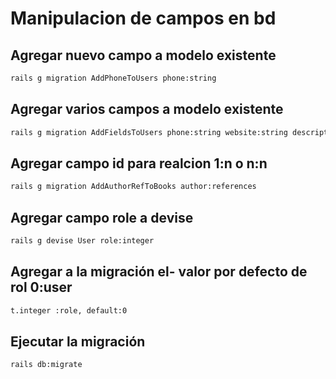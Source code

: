 # Manipulacion de campos en bd

## Agregar nuevo campo a modelo existente

```bash
rails g migration AddPhoneToUsers phone:string
```

## Agregar varios campos a modelo  existente

```bash
rails g migration AddFieldsToUsers phone:string website:string description:text 
```

##  Agregar campo id para realcion 1:n o n:n

```bash
rails g migration AddAuthorRefToBooks author:references
```


## Agregar campo role a devise

```bash
rails g devise User role:integer
```

## Agregar a la migración el- valor por defecto de rol 0:user

```bash
t.integer :role, default:0
```

## Ejecutar la migración

```bash
rails db:migrate
```
